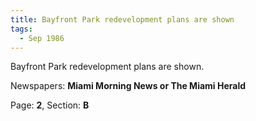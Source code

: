 ```yaml
---  
title: Bayfront Park redevelopment plans are shown  
tags:  
  - Sep 1986  
---  
```

  
Bayfront Park redevelopment plans are shown.  
  
Newspapers: **Miami Morning News or The Miami Herald**  
  
Page: **2**, Section: **B** 

